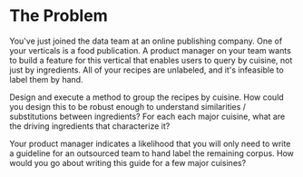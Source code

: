 # The Problem

You've just joined the data team at an online publishing company. One of your verticals is a food publication. A product manager on your team wants to build a feature for this vertical that enables users to query by cuisine, not just by ingredients. All of your recipes are unlabeled, and it's infeasible to label them by hand.

Design and execute a method to group the recipes by cuisine. How could you design this to be robust enough to understand similarities / substitutions between ingredients? For each each major cuisine, what are the driving ingredients that characterize it?

Your product manager indicates a likelihood that you will only need to write a guideline for an outsourced team to hand label the remaining corpus. How would you go about writing this guide for a few major cuisines?


